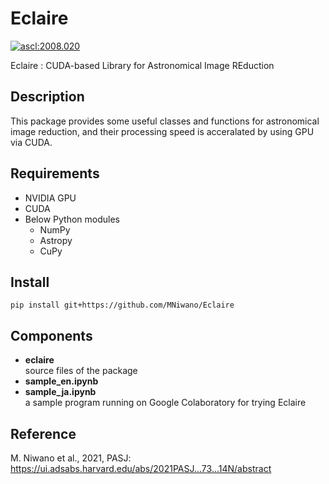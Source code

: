 Eclaire
=======

<a href="http://ascl.net/2008.020"><img src="https://img.shields.io/badge/ascl-2008.020-blue.svg?colorB=262255" alt="ascl:2008.020" /></a>

Eclaire : CUDA-based Library for Astronomical Image REduction

## Description
This package provides some useful classes and functions
for astronomical image reduction, 
and their processing speed is acceralated by using GPU via CUDA.

## Requirements
* NVIDIA GPU
* CUDA
* Below Python modules
  * NumPy
  * Astropy
  * CuPy
  
## Install
```
pip install git+https://github.com/MNiwano/Eclaire
```

## Components
* **eclaire**  
    source files of the package
* **sample_en.ipynb**
* **sample_ja.ipynb**  
    a sample program running on Google Colaboratory for trying Eclaire
    
## Reference
M. Niwano et al., 2021, PASJ: https://ui.adsabs.harvard.edu/abs/2021PASJ...73...14N/abstract
    
